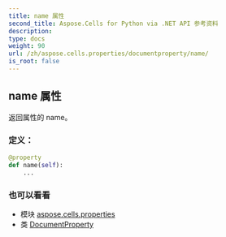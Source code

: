 ```yaml
---
title: name 属性
second_title: Aspose.Cells for Python via .NET API 参考资料
description:
type: docs
weight: 90
url: /zh/aspose.cells.properties/documentproperty/name/
is_root: false
---
```

## name 属性

返回属性的 name。
### 定义：
```python
@property
def name(self):
    ...
```

### 也可以看看
* 模块 [aspose.cells.properties](../../)
* 类 [DocumentProperty](/cells/python-net/zh/aspose.cells.properties/documentproperty)
